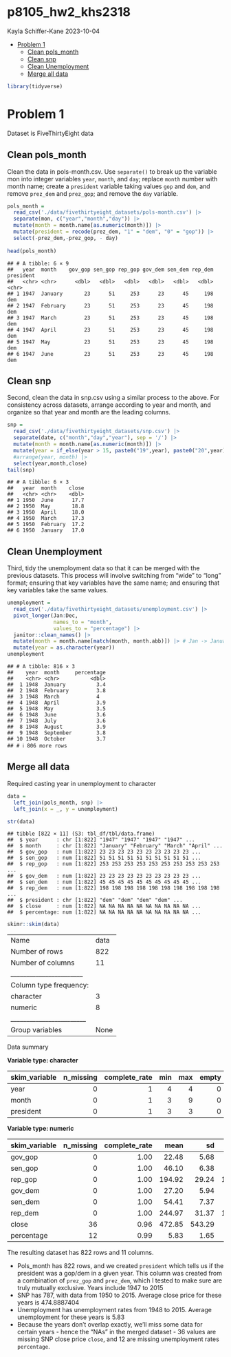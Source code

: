 p8105_hw2_khs2318
================
Kayla Schiffer-Kane
2023-10-04

- [Problem 1](#problem-1)
  - [Clean pols_month](#clean-pols_month)
  - [Clean snp](#clean-snp)
  - [Clean Unemployment](#clean-unemployment)
  - [Merge all data](#merge-all-data)

``` r
library(tidyverse)
```

# Problem 1

Dataset is FiveThirtyEight data

## Clean pols_month

Clean the data in pols-month.csv. Use `separate()` to break up the
variable mon into integer variables `year`, `month`, and `day`; replace
`month` number with month name; create a `president` variable taking
values `gop` and `dem`, and remove `prez_dem` and `prez_gop`; and remove
the `day` variable.

``` r
pols_month =
  read_csv('./data/fivethirtyeight_datasets/pols-month.csv') |>
  separate(mon, c("year","month","day")) |>
  mutate(month = month.name[as.numeric(month)]) |>
  mutate(president = recode(prez_dem, "1" = "dem", "0" = "gop")) |>
  select(-prez_dem,-prez_gop, - day)
  
head(pols_month)
```

    ## # A tibble: 6 × 9
    ##   year  month    gov_gop sen_gop rep_gop gov_dem sen_dem rep_dem president
    ##   <chr> <chr>      <dbl>   <dbl>   <dbl>   <dbl>   <dbl>   <dbl> <chr>    
    ## 1 1947  January       23      51     253      23      45     198 dem      
    ## 2 1947  February      23      51     253      23      45     198 dem      
    ## 3 1947  March         23      51     253      23      45     198 dem      
    ## 4 1947  April         23      51     253      23      45     198 dem      
    ## 5 1947  May           23      51     253      23      45     198 dem      
    ## 6 1947  June          23      51     253      23      45     198 dem

## Clean snp

Second, clean the data in snp.csv using a similar process to the above.
For consistency across datasets, arrange according to year and month,
and organize so that year and month are the leading columns.

``` r
snp =
  read_csv('./data/fivethirtyeight_datasets/snp.csv') |>
  separate(date, c("month","day","year"), sep = '/') |>
  mutate(month = month.name[as.numeric(month)]) |>
  mutate(year = if_else(year > 15, paste0("19",year), paste0("20",year))) |> 
  #arrange(year, month) |>
  select(year,month,close)
tail(snp)
```

    ## # A tibble: 6 × 3
    ##   year  month    close
    ##   <chr> <chr>    <dbl>
    ## 1 1950  June      17.7
    ## 2 1950  May       18.8
    ## 3 1950  April     18.0
    ## 4 1950  March     17.3
    ## 5 1950  February  17.2
    ## 6 1950  January   17.0

## Clean Unemployment

Third, tidy the unemployment data so that it can be merged with the
previous datasets. This process will involve switching from “wide” to
“long” format; ensuring that key variables have the same name; and
ensuring that key variables take the same values.

``` r
unemployment =
  read_csv('./data/fivethirtyeight_datasets/unemployment.csv') |> 
  pivot_longer(Jan:Dec,
               names_to = "month",
               values_to = "percentage") |>
  janitor::clean_names() |>
  mutate(month = month.name[match(month, month.abb)]) |> # Jan -> January 
  mutate(year = as.character(year))
unemployment
```

    ## # A tibble: 816 × 3
    ##    year  month     percentage
    ##    <chr> <chr>          <dbl>
    ##  1 1948  January          3.4
    ##  2 1948  February         3.8
    ##  3 1948  March            4  
    ##  4 1948  April            3.9
    ##  5 1948  May              3.5
    ##  6 1948  June             3.6
    ##  7 1948  July             3.6
    ##  8 1948  August           3.9
    ##  9 1948  September        3.8
    ## 10 1948  October          3.7
    ## # ℹ 806 more rows

## Merge all data

Required casting year in unemployment to character

``` r
data = 
  left_join(pols_month, snp) |>
  left_join(x = _, y = unemployment)

str(data)
```

    ## tibble [822 × 11] (S3: tbl_df/tbl/data.frame)
    ##  $ year      : chr [1:822] "1947" "1947" "1947" "1947" ...
    ##  $ month     : chr [1:822] "January" "February" "March" "April" ...
    ##  $ gov_gop   : num [1:822] 23 23 23 23 23 23 23 23 23 23 ...
    ##  $ sen_gop   : num [1:822] 51 51 51 51 51 51 51 51 51 51 ...
    ##  $ rep_gop   : num [1:822] 253 253 253 253 253 253 253 253 253 253 ...
    ##  $ gov_dem   : num [1:822] 23 23 23 23 23 23 23 23 23 23 ...
    ##  $ sen_dem   : num [1:822] 45 45 45 45 45 45 45 45 45 45 ...
    ##  $ rep_dem   : num [1:822] 198 198 198 198 198 198 198 198 198 198 ...
    ##  $ president : chr [1:822] "dem" "dem" "dem" "dem" ...
    ##  $ close     : num [1:822] NA NA NA NA NA NA NA NA NA NA ...
    ##  $ percentage: num [1:822] NA NA NA NA NA NA NA NA NA NA ...

``` r
skimr::skim(data)
```

|                                                  |      |
|:-------------------------------------------------|:-----|
| Name                                             | data |
| Number of rows                                   | 822  |
| Number of columns                                | 11   |
| \_\_\_\_\_\_\_\_\_\_\_\_\_\_\_\_\_\_\_\_\_\_\_   |      |
| Column type frequency:                           |      |
| character                                        | 3    |
| numeric                                          | 8    |
| \_\_\_\_\_\_\_\_\_\_\_\_\_\_\_\_\_\_\_\_\_\_\_\_ |      |
| Group variables                                  | None |

Data summary

**Variable type: character**

| skim_variable | n_missing | complete_rate | min | max | empty | n_unique | whitespace |
|:--------------|----------:|--------------:|----:|----:|------:|---------:|-----------:|
| year          |         0 |             1 |   4 |   4 |     0 |       69 |          0 |
| month         |         0 |             1 |   3 |   9 |     0 |       12 |          0 |
| president     |         0 |             1 |   3 |   3 |     0 |        2 |          0 |

**Variable type: numeric**

| skim_variable | n_missing | complete_rate |   mean |     sd |     p0 |    p25 |    p50 |    p75 |    p100 | hist  |
|:--------------|----------:|--------------:|-------:|-------:|-------:|-------:|-------:|-------:|--------:|:------|
| gov_gop       |         0 |          1.00 |  22.48 |   5.68 |  12.00 |  18.00 |  22.00 |  28.00 |   34.00 | ▆▆▇▅▅ |
| sen_gop       |         0 |          1.00 |  46.10 |   6.38 |  32.00 |  42.00 |  46.00 |  51.00 |   56.00 | ▃▃▇▇▇ |
| rep_gop       |         0 |          1.00 | 194.92 |  29.24 | 141.00 | 176.00 | 195.00 | 222.00 |  253.00 | ▃▇▆▃▅ |
| gov_dem       |         0 |          1.00 |  27.20 |   5.94 |  17.00 |  22.00 |  28.00 |  32.00 |   41.00 | ▆▅▇▆▂ |
| sen_dem       |         0 |          1.00 |  54.41 |   7.37 |  44.00 |  48.00 |  53.00 |  58.00 |   71.00 | ▇▆▇▃▂ |
| rep_dem       |         0 |          1.00 | 244.97 |  31.37 | 188.00 | 211.00 | 250.00 | 268.00 |  301.00 | ▇▂▇▇▅ |
| close         |        36 |          0.96 | 472.85 | 543.29 |  17.05 |  83.67 | 137.26 | 932.06 | 2107.39 | ▇▁▂▁▁ |
| percentage    |        12 |          0.99 |   5.83 |   1.65 |   2.50 |   4.70 |   5.60 |   6.90 |   10.80 | ▃▇▅▂▁ |

The resulting dataset has 822 rows and 11 columns.

- Pols_month has 822 rows, and we created `president` which tells us if
  the president was a gop/dem in a given year. This column was created
  from a combination of `prez_gop` and `prez_dem`, which I tested to
  make sure are truly mutually exclusive. Years include 1947 to 2015
- SNP has 787, with data from 1950 to 2015. Average close price for
  these years is 474.8887404
- Unemployment has unemployment rates from 1948 to 2015. Average
  unemployment for these years is 5.83
- Because the years don’t overlap exactly, we’ll miss some data for
  certain years - hence the “NAs” in the merged dataset - 36 values are
  missing SNP close price `close`, and 12 are missing unemployment rates
  `percentage`.
